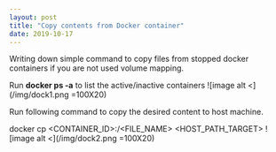 ```yaml
---
layout: post
title: "Copy contents from Docker container"
date: 2019-10-17
---
```


Writing down simple command to copy files from stopped docker containers if you are not used volume mapping.

Run **docker ps -a** to list the active/inactive containers
![image alt <](/img/dock1.png =100X20)

Run following command to copy the desired content to host machine.

docker cp <CONTAINER_ID>:<LOCATION OF FILE INSIDE THE CONTAINER>/<FILE_NAME> <HOST_PATH_TARGET>
![image alt <](/img/dock2.png =100X20)
